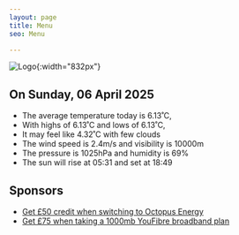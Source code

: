 ```yaml
---
layout: page
title: Menu
seo: Menu

---
```


![Logo](/images/logo.jpg){:width="832px"}

<!-- weather_marker starts -->
## On Sunday, 06 April 2025

- The average temperature today is 6.13˚C,
- With highs of 6.13˚C and lows of 6.13˚C,
- It may feel like 4.32˚C with few clouds
- The wind speed is 2.4m/s and visibility is 10000m
- The pressure is 1025hPa and humidity is 69%
- The sun will rise at 05:31 and set at 18:49

<!-- weather_marker ends -->

## Sponsors

- [Get £50 credit when switching to Octopus Energy](https://bit.ly/3oD1nnS)
- [Get £75 when taking a 1000mb YouFibre broadband plan](https://aklam.io/91zWhU?)



